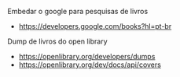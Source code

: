 Embedar o google para pesquisas de livros

- https://developers.google.com/books?hl=pt-br

Dump de livros do open library

- https://openlibrary.org/developers/dumps
- https://openlibrary.org/dev/docs/api/covers